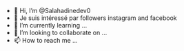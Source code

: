 - 👋 Hi, I’m @Salahadinedev0
- 👀 Je suis intéressé par followers instagram and facebook
- 🌱 I’m currently learning ...
- 💞️ I’m looking to collaborate on ...
- 📫 How to reach me ...

<!---
Salahadinedev0/Salahadinedev0 is a ✨ special ✨ repository because its `README.md` (this file) appears on your GitHub profile.
You can click the Preview link to take a look at your changes.
--->
